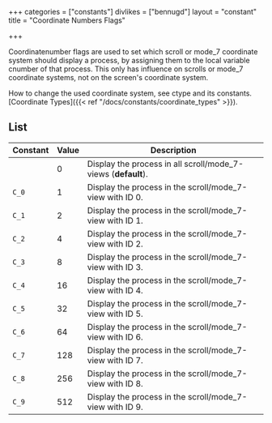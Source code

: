 +++
categories = ["constants"]
divlikes = ["bennugd"]
layout = "constant"
title = "Coordinate Numbers Flags"

+++

Coordinatenumber flags are used to set which scroll or mode_7 coordinate system should display a process, by assigning them to the local variable cnumber of that process. This only has influence on scrolls or mode_7 coordinate systems, not on the screen's coordinate system.

How to change the used coordinate system, see ctype and its constants. [Coordinate Types]({{< ref "/docs/constants/coordinate_types" >}}).

## List

| Constant | Value | Description |
|---|---|---|
| | 0 | Display the process in all scroll/mode_7-views (**default**). |
| `C_0` | 1 | Display the process in the scroll/mode_7-view with ID 0. |
| `C_1` | 2 | Display the process in the scroll/mode_7-view with ID 1. |
| `C_2` | 4 | Display the process in the scroll/mode_7-view with ID 2. |
| `C_3` | 8 | Display the process in the scroll/mode_7-view with ID 3. |
| `C_4` | 16 | Display the process in the scroll/mode_7-view with ID 4. |
| `C_5` | 32 | Display the process in the scroll/mode_7-view with ID 5. |
| `C_6` | 64 | Display the process in the scroll/mode_7-view with ID 6. |
| `C_7` | 128 | Display the process in the scroll/mode_7-view with ID 7. |
| `C_8` | 256 | Display the process in the scroll/mode_7-view with ID 8. |
| `C_9` | 512 | Display the process in the scroll/mode_7-view with ID 9. |
